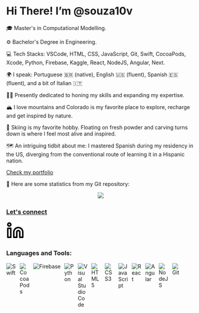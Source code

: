 

# Hi There! I’m @souza10v 

🎓 Master's in Computational Modelling.

⚙️ Bachelor's Degree in Engineering.

💻 Tech Stacks: VSCode, HTML, CSS, JavaScript, Git, Swift, CocoaPods, Xcode, Python, Firebase, Kaggle, React, NodeJS, Angular, Next.

🌍 I speak: Portuguese 🇧🇷 (native), English 🇺🇸 (fluent), Spanish 🇪🇸 (fluent), and a bit of Italian 🇮🇹

🧑‍💻 Presently dedicated to honing my skills and expanding my expertise.

<!-- 🍎 I'm an enthusiast of Apple devices and their intricate systems. -->

🏔️ I love mountains and Colorado is my favorite place to explore, recharge and get inspired by nature.

🎿 Skiing is my favorite hobby. Floating on fresh powder and carving turns down is where I feel most alive and inspired.

🗺 An intriguing tidbit about me: I mastered Spanish during my residency in the US, diverging from the conventional route of learning it in a Hispanic nation.

<a href="https://portifolioen.vercel.app/" target="_blank" rel="noopener noreferrer">Check my portfolio</a>

 <!-- **souza10v/souza10v** is a ✨ _special_ ✨ repository because its `README.md` (this file) appears on your GitHub profile.

Here are some ideas to get you started:

- 🔭 I’m currently working on ...
- 🌱 I’m currently learning ...
- 👯 I’m looking to collaborate on ...
- 🤔 I’m looking for help with ...
- 💬 Ask me about ...
- 📫 How to reach me: ...
- 😄 Pronouns: ...
- ⚡ Fun fact: ... -->

🧮 Here are some statistics from my Git repository:

<div align="center">
  <a href="https://github.com/souza10v">
  <img height="180em" src="https://github-readme-stats.vercel.app/api?username=souza10v&show_icons=true&theme=light&include_all_commits=true&count_private=true"/>
   <br>
   <!-- <img height="180em" src="https://github-readme-stats.vercel.app/api/top-langs/?username=souza10v&layout=compact&langs_count=7&theme=light"/> -->
</div>
 
 ### Let's connect
 
 
 [![linkedin](https://raw.githubusercontent.com/codeSTACKr/codeSTACKr/9dd3688db8458145cda06d90dd57065d1f7fcdcf/img/linkedin-light.svg)](https://www.linkedin.com/in/donizetti-aparecido-de-souza-b250a7173/) 

 <!-- [![linkedin](https://raw.githubusercontent.com/codeSTACKr/codeSTACKr/9dd3688db8458145cda06d90dd57065d1f7fcdcf/img/linkedin-dark.svg)](https://www.linkedin.com/in/donizetti-aparecido-de-souza-b250a7173/)  -->
 
 ### Languages and Tools:

[<img align="left" alt="Swift" width="26px" src="https://cdn-icons-png.flaticon.com/512/732/732250.png" style="padding-right:10px;" />][Swift]
[<img align="left" alt="CocoaPods" width="26px" src="https://seeklogo.com/images/C/cocoapods-logo-45382D8A59-seeklogo.com.png" style="padding-right:10px;" />][CocoaPods]
<!--[<img align="left" alt="Xcode" width="26px" src="https://developer.apple.com/design/human-interface-guidelines/macos/images/app-icon-realistic-materials_2x.png" style="padding-right:10px;" />][ Xcode] -->
[<img align="left" alt="Firebase" height="26px" src="https://seeklogo.com/images/F/firebase-logo-402F407EE0-seeklogo.com.png" style="padding-right:10px;" />][Firebase]
<!-- [<img align="left" alt="Java" width="26px" src="https://cdn-icons-png.flaticon.com/512/226/226777.png" style="padding-right:10px;" />] -->
[<img align="left" alt="Python" width="26px" src="https://upload.wikimedia.org/wikipedia/commons/thumb/c/c3/Python-logo-notext.svg/1024px-Python-logo-notext.svg.png" style="padding-right:10px;" />][Python]
[<img align="left" alt="Visual Studio Code" width="26px" src="https://cdn.jsdelivr.net/gh/devicons/devicon/icons/vscode/vscode-original.svg" style="padding-right:10px;" />][VsCode]
[<img align="left" alt="HTML5" width="26px" src="https://cdn.jsdelivr.net/gh/devicons/devicon/icons/html5/html5-original.svg" style="padding-right:10px;" />][html]
[<img align="left" alt="CSS3" width="26px" src="https://cdn.jsdelivr.net/gh/devicons/devicon/icons/css3/css3-original.svg" style="padding-right:10px;" />][css]
[<img align="left" alt="JavaScript" width="26px" src="https://cdn.jsdelivr.net/gh/devicons/devicon/icons/javascript/javascript-original.svg" style="padding-right:10px;" />][JavaScript]
[<img align="left" alt="React" width="26px" src="https://cdn.jsdelivr.net/gh/devicons/devicon/icons/react/react-original.svg" style="padding-right:10px;" />][React]
[<img align="left" alt="Angular" width="26px" src="https://cdn.jsdelivr.net/gh/devicons/devicon/icons/angularjs/angularjs-original.svg" style="padding-right:10px;" />][Angular]
[<img align="left" alt="NodeJS" width="26px" src="https://cdn.jsdelivr.net/gh/devicons/devicon/icons/nodejs/nodejs-original.svg" style="padding-right:10px;" />][NodeJS]
[<img align="left" alt="Git" width="26px" src="https://cdn.jsdelivr.net/gh/devicons/devicon/icons/git/git-original.svg" style="padding-right:10px;" />][Git] 
<!--[<img align="left" alt="GitHub" width="26px" src="https://user-images.githubusercontent.com/3369400/139447912-e0f43f33-6d9f-45f8-be46-2df5bbc91289.png" style="padding-right:10px;" />][GitHubDarkMode]  -->
<!--[<img align="left" alt="GitHub" width="26px" src="https://user-images.githubusercontent.com/3369400/139448065-39a229ba-4b06-434b-bc67-616e2ed80c8f.png" style="padding-right:10px;" />][GitHubLightMode] -->
 
[linkedin]: https://www.linkedin.com/in/donizetti-aparecido-de-souza-b250a7173/
[VsCode]: https://code.visualstudio.com
[html]: https://www.w3schools.com/html/
[css]: https://www.w3schools.com/css/
[JavaScript]: https://www.javascript.com
[Git]: https://git-scm.com
[Swift]: https://www.apple.com/swift/
[CocoaPods]: https://cocoapods.org/
[Xcode]: https://www.apple.com/xcode
[Python]: https://www.python.org
[Firebase]: https://firebase.google.com/products/realtime-database/
[Kaggle]:  https://www.kaggle.com/dsouzajr
[React]: https://react.dev/
[NodeJS]: https://nodejs.org/en
[Angular]: https://angular.io


